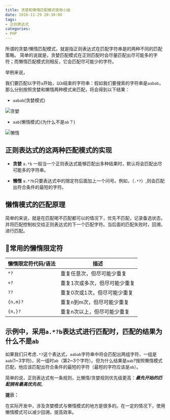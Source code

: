 ```yaml
---
title: 贪婪和懒惰匹配模式使用小结
date: 2016-11-29 20:30:00
tags:
- 正则表达式
categories:
- PHP
---
```


所谓的贪婪/懒惰匹配模式，就是指正则表达式在匹配字符串是的两种不同的匹配策略。
简单的说就是，贪婪匹配模式在正则匹配时会尽量匹配出尽可能多的字符；而懒惰匹配模式则相反，它会匹配尽可能少的字符。

举例来说，

我们要匹配以字符`a`开始，以`b`结束的字符串：假如我们要搜索的字符串是`aabab`，那么分别按照贪婪和懒惰两种模式来匹配，将会得到以下结果：

- `aabab`(贪婪模式)

![贪婪](http://n.sinaimg.cn/games/3ece443e/20161214/QQ20161214-0@2x.png)

- `aab`(懒惰模式)(为什么不是`ab`？)

![懒惰](http://n.sinaimg.cn/games/3ece443e/20161214/QQ20161214-1@2x.png)

<!-- more -->

## 正则表达式的这两种匹配模式的实现

- **贪婪** `a.*b` 一般当一个正则表达式能够匹配出多种结果时，默认将会匹配出尽可能多的字符串。


- **懒惰** `a.*?b`只要表达式中的限定符后面加上一个问号。例如，（`.*?`）,则会匹配出符合条件的最短的字符。


## 懒惰模式的匹配原理
简单的来说，就是在匹配喝不匹配都可以的情况下，优先不匹配，记录备选状态，并将匹配控制权交给正则表达式的下一个匹配字符。当后面的匹配失败时，回溯，进行匹配。

## 常用的懒惰限定符

懒惰限定符代码/语法|描述
-----|------
`*?`|重复任意次，但尽可能少重复
`+?`|重复1次或多次，但尽可能少重复
`??`|重复0次或1次，但尽可能少重复
`{n,m}?`|重复n到m次，但尽可能少重复
`{n,}?`|重复n次以上，但尽可能少重复

## 示例中，采用`a.*?b`表达式进行匹配时，匹配的结果为什么不是`ab`

如果我们只考虑`.*?`这个表达式，`aabab`字符串中将会匹配出两组字符，一组是`aab`(1~3字符)，另一组时`ab`（第2~3个字符）。但为什么结果是`aab`?按照懒惰模式匹配，他应该匹配出符合条件的最短的字符（最短的字符应该是`ab`）。

简单的说，正则表达式有一条规则，比懒惰/贪婪规则优先级更高：***最先开始的匹配拥有最高优先权***。

**提示：**

在实际开发中，涉及贪婪模式与懒惰模式的地方是很多的。在一定的情况下，使用懒惰模式可以减少回溯，提高效率。
